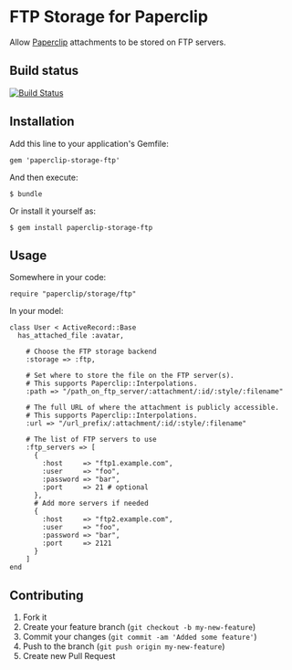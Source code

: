 # FTP Storage for Paperclip

Allow [Paperclip](https://github.com/thoughtbot/paperclip) attachments
to be stored on FTP servers.

## Build status

[![Build Status](https://secure.travis-ci.org/xing/paperclip-storage-ftp.png)](http://travis-ci.org/xing/paperclip-storage-ftp)

## Installation

Add this line to your application's Gemfile:

    gem 'paperclip-storage-ftp'

And then execute:

    $ bundle

Or install it yourself as:

    $ gem install paperclip-storage-ftp

## Usage

Somewhere in your code:

    require "paperclip/storage/ftp"

In your model:

    class User < ActiveRecord::Base
      has_attached_file :avatar,

        # Choose the FTP storage backend
        :storage => :ftp,

        # Set where to store the file on the FTP server(s).
        # This supports Paperclip::Interpolations.
        :path => "/path_on_ftp_server/:attachment/:id/:style/:filename"

        # The full URL of where the attachment is publicly accessible.
        # This supports Paperclip::Interpolations.
        :url => "/url_prefix/:attachment/:id/:style/:filename"

        # The list of FTP servers to use
        :ftp_servers => [
          {
            :host     => "ftp1.example.com",
            :user     => "foo",
            :password => "bar",
            :port     => 21 # optional
          },
          # Add more servers if needed
          {
            :host     => "ftp2.example.com",
            :user     => "foo",
            :password => "bar",
            :port     => 2121
          }
        ]
    end

## Contributing

1. Fork it
2. Create your feature branch (`git checkout -b my-new-feature`)
3. Commit your changes (`git commit -am 'Added some feature'`)
4. Push to the branch (`git push origin my-new-feature`)
5. Create new Pull Request
